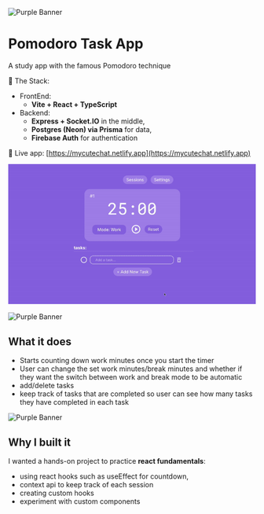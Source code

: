 ![Purple Banner](https://singlecolorimage.com/get/c59af9/1000x50)

# Pomodoro Task App

A study app with the famous Pomodoro technique 

🪻 The Stack: 

* FrontEnd:
  - **Vite + React + TypeScript**
* Backend: 
  - **Express + Socket.IO** in the middle,
  - **Postgres (Neon) via Prisma** for data,
  - **Firebase Auth** for authentication

🪻 Live app: [https://mycutechat.netlify.app](https://mycutechat.netlify.app)  

![til](./src/live-demo.gif)

![Purple Banner](https://singlecolorimage.com/get/c59af9/1000x10)

## What it does

- Starts counting down work minutes once you start the timer
- User can change the set work minutes/break minutes and whether if they want the switch between work and break mode to be automatic 
- add/delete tasks
- keep track of tasks that are completed so user can see how many tasks they have completed in each task 


![Purple Banner](https://singlecolorimage.com/get/c59af9/1000x10)

## Why I built it

I wanted a hands-on project to practice **react fundamentals**:  
- using react hooks such as useEffect for countdown,  
- context api to keep track of each session
- creating custom hooks
- experiment with custom components


